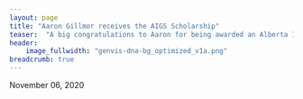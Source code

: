 ```yaml
---
layout: page
title: "Aaron Gillmor receives the AIGS Scholarship"
teaser:  "A big congratulations to Aaron for being awarded an Alberta Innovates Graduate Student Scholarship!"
header:
    image_fullwidth: "genvis-dna-bg_optimized_v1a.png"
breadcrumb: true
---
```

November 06, 2020
